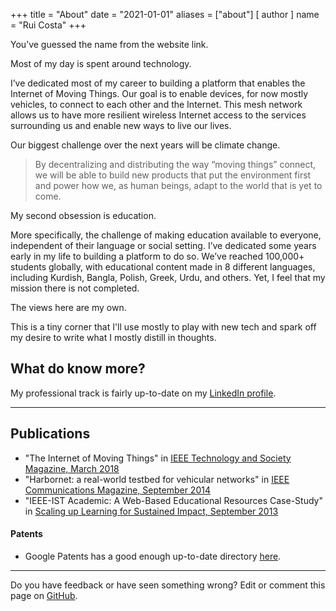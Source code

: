 +++
title = "About"
date = "2021-01-01"
aliases = ["about"]
[ author ]
  name = "Rui Costa"
+++

You’ve guessed the name from the website link.

Most of my day is spent around technology.

I’ve dedicated most of my career to building a platform that enables the Internet of Moving Things. Our goal is to enable devices, for now mostly vehicles, to connect to each other and the Internet. This mesh network allows us to have more resilient wireless Internet access to the services surrounding us and enable new ways to live our lives. 

Our biggest challenge over the next years will be climate change.

>By decentralizing and distributing the way “moving things” connect, we will be able to build new products that put the environment first and power how we, as human beings, adapt to the world that is yet to come.

My second obsession is education. 

More specifically, the challenge of making education available to everyone, independent of their language or social setting. I’ve dedicated some years early in my life to building a platform to do so. We’ve reached 100,000+ students globally, with educational content made in 8 different languages, including Kurdish, Bangla, Polish, Greek, Urdu, and others. Yet, I feel that my mission there is not completed.

The views here are my own. 

This is a tiny corner that I'll use mostly to play with new tech and spark off my desire to write what I mostly distill in thoughts.

## What do know more?

My professional track is fairly up-to-date on my [LinkedIn profile](https://www.linkedin.com/in/ruicostapt/).



_____


## Publications

* "The Internet of Moving Things" in [IEEE Technology and Society Magazine, March 2018](https://ieeexplore.ieee.org/document/8307131)
* "Harbornet: a real-world testbed for vehicular networks" in [IEEE Communications Magazine, September 2014](https://ieeexplore.ieee.org/document/8307131)
* "IEEE-IST Academic: A Web-Based Educational Resources Case-Study" in [Scaling up Learning for Sustained Impact, September 2013](https://link.springer.com/chapter/10.1007/978-3-642-40814-4_70)


#### Patents
* Google Patents has a good enough up-to-date directory [here](https://patents.google.com/?inventor=Rui+Costa,Rui+Miguel+Correia+E+Costa&assignee=Veniam+Inc).

___

Do you have feedback or have seen something wrong? Edit or comment this page on [GitHub](https://github.com/tallis/ruicosta.io/blob/master/content/about.md).
